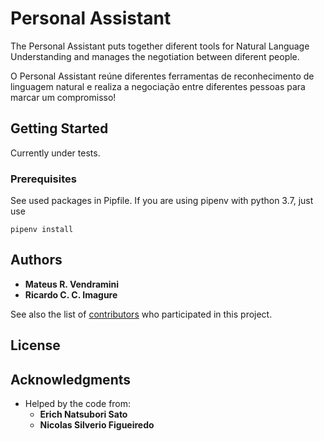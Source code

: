 
# Personal Assistant

The Personal Assistant puts together diferent tools for Natural Language
Understanding and manages the negotiation between diferent people.

O Personal Assistant reúne diferentes ferramentas 
de reconhecimento de linguagem natural e realiza a negociação
entre diferentes pessoas para marcar um compromisso!

## Getting Started

Currently under tests.

### Prerequisites

See used packages in Pipfile. If you are using pipenv with python 3.7, just use
```
pipenv install
```

## Authors

* **Mateus R. Vendramini**
* **Ricardo C. C. Imagure**


See also the list of [contributors](https://github.com/ricardoimagure/personal_assistant/settings/collaboration) who participated in this project.

## License


## Acknowledgments

* Helped by the code from:
    * **Erich Natsubori Sato**
    * **Nicolas Silverio Figueiredo**
